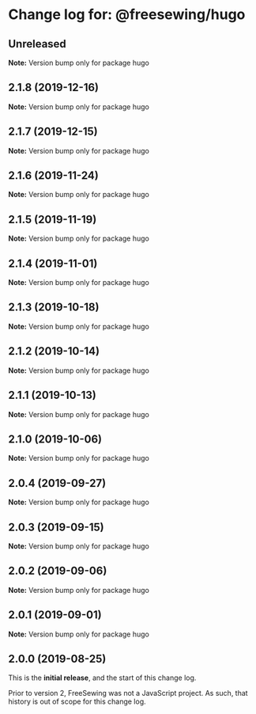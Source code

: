 # Change log for: @freesewing/hugo


## Unreleased

**Note:** Version bump only for package hugo


## 2.1.8 (2019-12-16)

**Note:** Version bump only for package hugo


## 2.1.7 (2019-12-15)

**Note:** Version bump only for package hugo


## 2.1.6 (2019-11-24)

**Note:** Version bump only for package hugo


## 2.1.5 (2019-11-19)

**Note:** Version bump only for package hugo


## 2.1.4 (2019-11-01)

**Note:** Version bump only for package hugo


## 2.1.3 (2019-10-18)

**Note:** Version bump only for package hugo


## 2.1.2 (2019-10-14)

**Note:** Version bump only for package hugo


## 2.1.1 (2019-10-13)

**Note:** Version bump only for package hugo


## 2.1.0 (2019-10-06)

**Note:** Version bump only for package hugo


## 2.0.4 (2019-09-27)

**Note:** Version bump only for package hugo


## 2.0.3 (2019-09-15)

**Note:** Version bump only for package hugo


## 2.0.2 (2019-09-06)

**Note:** Version bump only for package hugo


## 2.0.1 (2019-09-01)

**Note:** Version bump only for package hugo




## 2.0.0 (2019-08-25)

This is the **initial release**, and the start of this change log.

Prior to version 2, FreeSewing was not a JavaScript project.
As such, that history is out of scope for this change log.
